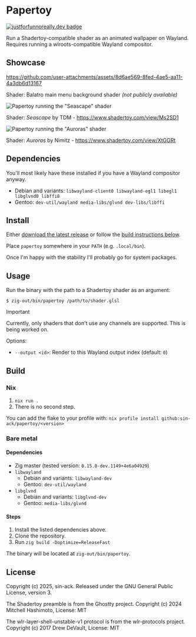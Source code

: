 # Papertoy

[![justforfunnoreally.dev badge](https://img.shields.io/badge/justforfunnoreally-dev-9ff)](https://justforfunnoreally.dev)

Run a Shadertoy-compatible shader as an animated wallpaper on Wayland. Requires
running a wlroots-compatible Wayland compositor.

## Showcase

https://github.com/user-attachments/assets/8d6ae569-8fed-4ae5-aa11-4a3db6d13167

Shader: Balatro main menu background shader *(not publicly available)*

![Papertoy running the "Seascape" shader](https://github.com/user-attachments/assets/010e225e-0952-4511-a1cf-715389ebf907)

Shader: *Seascape* by TDM - https://www.shadertoy.com/view/Ms2SD1

![Papertoy running the "Auroras" shader](https://github.com/user-attachments/assets/6db0bcd8-7d63-4720-9596-8b14114c158b)

Shader: *Auroras* by Nimitz - https://www.shadertoy.com/view/XtGGRt

## Dependencies

You'll most likely have these installed if you have a Wayland compositor anyway.

- Debian and variants: `libwayland-client0 libwayland-egl1 libegl1 libglvnd0 libffi8`
- Gentoo: `dev-util/wayland media-libs/glvnd dev-libs/libffi`

## Install

Either [download the latest release](https://github.com/sin-ack/papertoy/releases/latest) or follow the [build instructions below](#build).

Place `papertoy` somewhere in your `PATH` (e.g. `.local/bin`).

Once I'm happy with the stability I'll probably go for system packages.

## Usage

Run the binary with the path to a Shadertoy shader as an argument:
```console
$ zig-out/bin/papertoy /path/to/shader.glsl
```

> [!IMPORTANT]
> Currently, only shaders that don't use any channels are supported. This is
> being worked on.

Options:
- `--output <id>`: Render to this Wayland output index (default: `0`)

## Build

### Nix

1. `nix run .`
2. There is no second step.

You can add the flake to your profile with: `nix profile install github:sin-ack/papertoy/<version>`

### Bare metal

#### Dependencies

- Zig master (tested version: `0.15.0-dev.1149+4e6a04929`)
- `libwayland`
  - Debian and variants: `libwayland-dev`
  - Gentoo: `dev-util/wayland`
- `libglvnd`
  - Debian and variants: `libglvnd-dev`
  - Gentoo: `media-libs/glvnd`

#### Steps

1. Install the listed dependencies above.
2. Clone the repository.
3. Run `zig build -Doptimize=ReleaseFast`

The binary will be located at `zig-out/bin/papertoy`.

## License

Copyright (c) 2025, sin-ack. Released under the GNU General Public License, version 3.

The Shadertoy preamble is from the Ghostty project. Copyright (c) 2024 Mitchell Hashimoto, License: MIT

The wlr-layer-shell-unstable-v1 protocol is from the wlr-protocols project. Copyright (c) 2017 Drew DeVault, License: MIT
